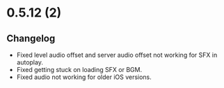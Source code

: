 # 0.5.12 (2)

## Changelog

-   Fixed level audio offset and server audio offset not working for SFX in autoplay.
-   Fixed getting stuck on loading SFX or BGM.
-   Fixed audio not working for older iOS versions.

